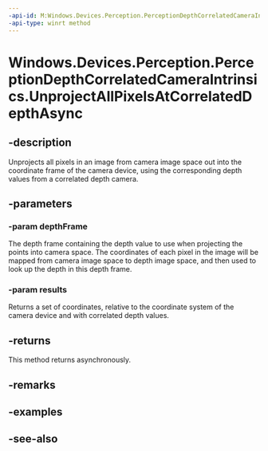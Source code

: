```yaml
---
-api-id: M:Windows.Devices.Perception.PerceptionDepthCorrelatedCameraIntrinsics.UnprojectAllPixelsAtCorrelatedDepthAsync(Windows.Devices.Perception.PerceptionDepthFrame,Windows.Foundation.Numerics.Vector3[])
-api-type: winrt method
---
```


<!-- Method syntax
public Windows.Foundation.IAsyncAction UnprojectAllPixelsAtCorrelatedDepthAsync(Windows.Devices.Perception.PerceptionDepthFrame depthFrame, Windows.Foundation.Numerics.Vector3[] results)
-->

# Windows.Devices.Perception.PerceptionDepthCorrelatedCameraIntrinsics.UnprojectAllPixelsAtCorrelatedDepthAsync

## -description
Unprojects all pixels in an image from camera image space out into the coordinate frame of the camera device, using the corresponding depth values from a correlated depth camera.

## -parameters
### -param depthFrame
The depth frame containing the depth value to use when projecting the points into camera space. The coordinates of each pixel in the image will be mapped from camera image space to depth image space, and then used to look up the depth in this depth frame.

### -param results
Returns a set of coordinates, relative to the coordinate system of the camera device and with correlated depth values.

## -returns
This method returns asynchronously.

## -remarks

## -examples

## -see-also
